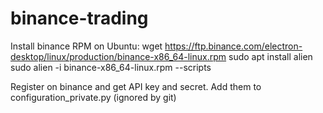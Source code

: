 # binance-trading



Install binance RPM on Ubuntu: 
   wget https://ftp.binance.com/electron-desktop/linux/production/binance-x86_64-linux.rpm
   sudo apt install alien
   sudo alien -i binance-x86_64-linux.rpm --scripts

Register on binance and get API key and secret. Add them to configuration_private.py (ignored by git)

